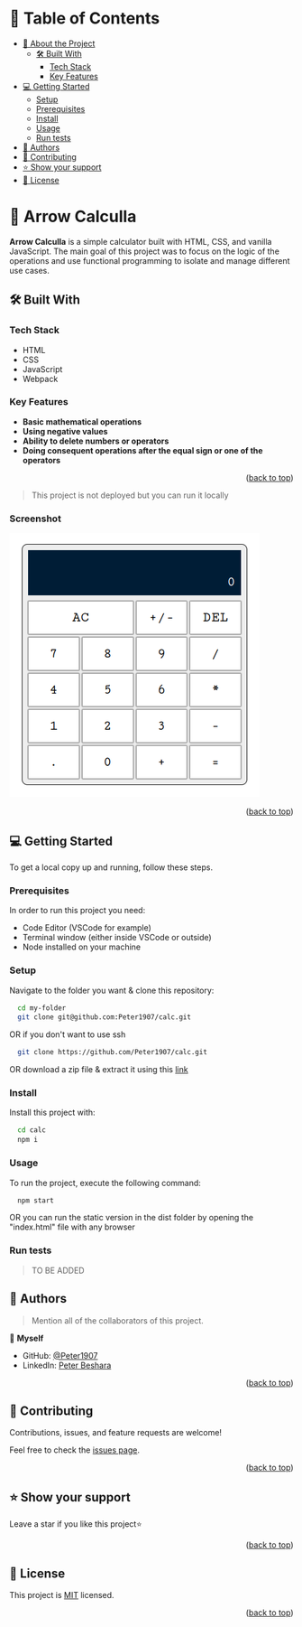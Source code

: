 <a name="readme-top"></a>

<!-- TABLE OF CONTENTS -->

# 📗 Table of Contents

- [📖 About the Project](#about-project)
  - [🛠 Built With](#built-with)
    - [Tech Stack](#tech-stack)
    - [Key Features](#key-features)
- [💻 Getting Started](#getting-started)
  - [Setup](#setup)
  - [Prerequisites](#prerequisites)
  - [Install](#install)
  - [Usage](#usage)
  - [Run tests](#run-tests)
- [👥 Authors](#authors)
- [🤝 Contributing](#contributing)
- [⭐️ Show your support](#support)
- [📝 License](#license)

<!-- PROJECT DESCRIPTION -->

# 📖 Arrow Calculla <a name="about-project"></a>

**Arrow Calculla** is a simple calculator built with HTML, CSS, and vanilla JavaScript.
The main goal of this project was to focus on the logic of the operations and use functional programming to isolate and manage different use cases.

## 🛠 Built With <a name="built-with"></a>

### Tech Stack <a name="tech-stack"></a>

- HTML
- CSS
- JavaScript
- Webpack

<!-- Features -->

### Key Features <a name="key-features"></a>

- **Basic mathematical operations**
- **Using negative values**
- **Ability to delete numbers or operators**
- **Doing consequent operations after the equal sign or one of the operators**

<p align="right">(<a href="#readme-top">back to top</a>)</p>

<!-- LIVE DEMO -->

> This project is not deployed but you can run it locally

### Screenshot

<img src="calc.png">

<p align="right">(<a href="#readme-top">back to top</a>)</p>

<!-- GETTING STARTED -->

## 💻 Getting Started <a name="getting-started"></a>

To get a local copy up and running, follow these steps.

### Prerequisites

In order to run this project you need:

- Code Editor (VSCode for example)
- Terminal window (either inside VSCode or outside)
- Node installed on your machine

### Setup

Navigate to the folder you want & clone this repository:

```sh
  cd my-folder
  git clone git@github.com:Peter1907/calc.git
```

OR if you don't want to use ssh
```sh
  git clone https://github.com/Peter1907/calc.git
```

OR download a zip file & extract it using this [link](https://github.com/Peter1907/calc/archive/refs/heads/main.zip)

### Install

Install this project with:

```sh
  cd calc
  npm i
```

### Usage

To run the project, execute the following command:

```sh
  npm start
```

OR you can run the static version in the dist folder by opening the "index.html" file with any browser

### Run tests

> TO BE ADDED
<!-- To run tests, run the following command: -->

<!--
Example command:

```sh
  bin/rails test test/models/article_test.rb
```
--->

<!-- AUTHORS -->

## 👥 Authors <a name="authors"></a>

> Mention all of the collaborators of this project.

👤 **Myself**

- GitHub: [@Peter1907](https://github.com/Peter1907)
- LinkedIn: [Peter Beshara](https://linkedin.com/in/linkedinhandle)

<p align="right">(<a href="#readme-top">back to top</a>)</p>

<!-- CONTRIBUTING -->

## 🤝 Contributing <a name="contributing"></a>

Contributions, issues, and feature requests are welcome!

Feel free to check the [issues page](../../issues/).

<p align="right">(<a href="#readme-top">back to top</a>)</p>

<!-- SUPPORT -->

## ⭐️ Show your support <a name="support"></a>

Leave a star if you like this project⭐️

<p align="right">(<a href="#readme-top">back to top</a>)</p>

<!-- LICENSE -->

## 📝 License <a name="license"></a>

This project is [MIT](./LICENSE) licensed.

<p align="right">(<a href="#readme-top">back to top</a>)</p>
